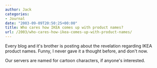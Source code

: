 ```yaml
---
author: Jack
categories:
- Journal
date: "2003-09-09T20:50:25+00:00"
title: Who cares how IKEA comes up with product names?
url: /2003/who-cares-how-ikea-comes-up-with-product-names/
---
```


Every blog and it's brother is posting about the revelation regarding IKEA product names. Funny, I never gave it a thought before, and don't now.

Our servers are named for cartoon characters, if anyone's interested.